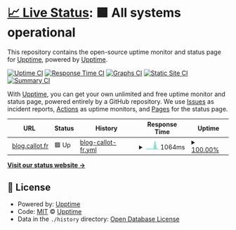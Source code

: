 # [📈 Live Status](https://blog.callot.fr): <!--live status--> **🟩 All systems operational**

This repository contains the open-source uptime monitor and status page for [Upptime](https://upptime.js.org), powered by [Upptime](https://github.com/upptime/upptime).

[![Uptime CI](https://github.com/FRE3X/upptime-blog/workflows/Uptime%20CI/badge.svg)](https://github.com/FRE3X/upptime-blog/actions?query=workflow%3A%22Uptime+CI%22)
[![Response Time CI](https://github.com/FRE3X/upptime-blog/workflows/Response%20Time%20CI/badge.svg)](https://github.com/FRE3X/upptime-blog/actions?query=workflow%3A%22Response+Time+CI%22)
[![Graphs CI](https://github.com/FRE3X/upptime-blog/workflows/Graphs%20CI/badge.svg)](https://github.com/FRE3X/upptime-blog/actions?query=workflow%3A%22Graphs+CI%22)
[![Static Site CI](https://github.com/FRE3X/upptime-blog/workflows/Static%20Site%20CI/badge.svg)](https://github.com/FRE3X/upptime-blog/actions?query=workflow%3A%22Static+Site+CI%22)
[![Summary CI](https://github.com/FRE3X/upptime-blog/workflows/Summary%20CI/badge.svg)](https://github.com/FRE3X/upptime-blog/actions?query=workflow%3A%22Summary+CI%22)

With [Upptime](https://upptime.js.org), you can get your own unlimited and free uptime monitor and status page, powered entirely by a GitHub repository. We use [Issues](https://github.com/upptime/upptime/issues) as incident reports, [Actions](https://github.com/FRE3X/upptime-blog/actions) as uptime monitors, and [Pages](https://blog.callot.fr) for the status page.

<!--start: status pages-->
<!-- This summary is generated by Upptime (https://github.com/upptime/upptime) -->
<!-- Do not edit this manually, your changes will be overwritten -->
<!-- prettier-ignore -->
| URL | Status | History | Response Time | Uptime |
| --- | ------ | ------- | ------------- | ------ |
| <img alt="" src="https://icons.duckduckgo.com/ip3/blog.callot.fr.ico" height="13"> [blog.callot.fr](https://blog.callot.fr/) | 🟩 Up | [blog-callot-fr.yml](https://github.com/FRE3X/upptime-blog/commits/HEAD/history/blog-callot-fr.yml) | <details><summary><img alt="Response time graph" src="./graphs/blog-callot-fr/response-time-week.png" height="20"> 1064ms</summary><br><a href="https://upptime.callot.fr/history/blog-callot-fr"><img alt="Response time 574" src="https://img.shields.io/endpoint?url=https%3A%2F%2Fraw.githubusercontent.com%2FFRE3X%2Fupptime-blog%2FHEAD%2Fapi%2Fblog-callot-fr%2Fresponse-time.json"></a><br><a href="https://upptime.callot.fr/history/blog-callot-fr"><img alt="24-hour response time 464" src="https://img.shields.io/endpoint?url=https%3A%2F%2Fraw.githubusercontent.com%2FFRE3X%2Fupptime-blog%2FHEAD%2Fapi%2Fblog-callot-fr%2Fresponse-time-day.json"></a><br><a href="https://upptime.callot.fr/history/blog-callot-fr"><img alt="7-day response time 1064" src="https://img.shields.io/endpoint?url=https%3A%2F%2Fraw.githubusercontent.com%2FFRE3X%2Fupptime-blog%2FHEAD%2Fapi%2Fblog-callot-fr%2Fresponse-time-week.json"></a><br><a href="https://upptime.callot.fr/history/blog-callot-fr"><img alt="30-day response time 653" src="https://img.shields.io/endpoint?url=https%3A%2F%2Fraw.githubusercontent.com%2FFRE3X%2Fupptime-blog%2FHEAD%2Fapi%2Fblog-callot-fr%2Fresponse-time-month.json"></a><br><a href="https://upptime.callot.fr/history/blog-callot-fr"><img alt="1-year response time 555" src="https://img.shields.io/endpoint?url=https%3A%2F%2Fraw.githubusercontent.com%2FFRE3X%2Fupptime-blog%2FHEAD%2Fapi%2Fblog-callot-fr%2Fresponse-time-year.json"></a></details> | <details><summary><a href="https://upptime.callot.fr/history/blog-callot-fr">100.00%</a></summary><a href="https://upptime.callot.fr/history/blog-callot-fr"><img alt="All-time uptime 94.20%" src="https://img.shields.io/endpoint?url=https%3A%2F%2Fraw.githubusercontent.com%2FFRE3X%2Fupptime-blog%2FHEAD%2Fapi%2Fblog-callot-fr%2Fuptime.json"></a><br><a href="https://upptime.callot.fr/history/blog-callot-fr"><img alt="24-hour uptime 100.00%" src="https://img.shields.io/endpoint?url=https%3A%2F%2Fraw.githubusercontent.com%2FFRE3X%2Fupptime-blog%2FHEAD%2Fapi%2Fblog-callot-fr%2Fuptime-day.json"></a><br><a href="https://upptime.callot.fr/history/blog-callot-fr"><img alt="7-day uptime 100.00%" src="https://img.shields.io/endpoint?url=https%3A%2F%2Fraw.githubusercontent.com%2FFRE3X%2Fupptime-blog%2FHEAD%2Fapi%2Fblog-callot-fr%2Fuptime-week.json"></a><br><a href="https://upptime.callot.fr/history/blog-callot-fr"><img alt="30-day uptime 100.00%" src="https://img.shields.io/endpoint?url=https%3A%2F%2Fraw.githubusercontent.com%2FFRE3X%2Fupptime-blog%2FHEAD%2Fapi%2Fblog-callot-fr%2Fuptime-month.json"></a><br><a href="https://upptime.callot.fr/history/blog-callot-fr"><img alt="1-year uptime 93.10%" src="https://img.shields.io/endpoint?url=https%3A%2F%2Fraw.githubusercontent.com%2FFRE3X%2Fupptime-blog%2FHEAD%2Fapi%2Fblog-callot-fr%2Fuptime-year.json"></a></details>

<!--end: status pages-->

[**Visit our status website →**](https://blog.callot.fr)

## 📄 License

- Powered by: [Upptime](https://github.com/upptime/upptime)
- Code: [MIT](./LICENSE) © [Upptime](https://upptime.js.org)
- Data in the `./history` directory: [Open Database License](https://opendatacommons.org/licenses/odbl/1-0/)
